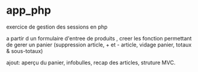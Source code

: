 # app_php
exercice de gestion des sessions en php

a partir d un formulaire d'entree de produits , creer les fonction permettant de gerer un panier (suppression article, + et - article, vidage panier, totaux & sous-totaux)

ajout: aperçu du panier, infobulles, recap des articles, struture MVC.  
